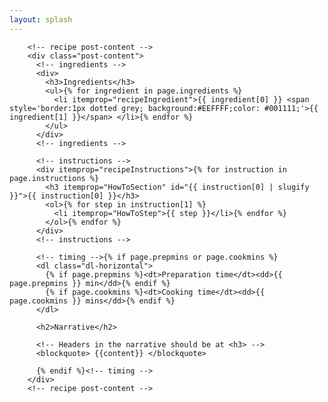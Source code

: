 ```yaml
---
layout: splash
---
```


        <!-- recipe post-content -->
        <div class="post-content">
          <!-- ingredients -->
          <div>
            <h3>Ingredients</h3>
            <ul>{% for ingredient in page.ingredients %}
              <li itemprop="recipeIngredient">{{ ingredient[0] }} <span style='border:1px dotted grey; background:#EEFFFF;color: #001111;'>{{ ingredient[1] }}</span> </li>{% endfor %}
            </ul>
          </div>
          <!-- ingredients -->

          <!-- instructions -->
          <div itemprop="recipeInstructions">{% for instruction in page.instructions %}
            <h3 itemprop="HowToSection" id="{{ instruction[0] | slugify }}">{{ instruction[0] }}</h3>
            <ol>{% for step in instruction[1] %}
              <li itemprop="HowToStep">{{ step }}</li>{% endfor %}
            </ol>{% endfor %}
          </div>
          <!-- instructions -->

          <!-- timing -->{% if page.prepmins or page.cookmins %}
          <dl class="dl-horizontal">
            {% if page.prepmins %}<dt>Preparation time</dt><dd>{{ page.prepmins }} min</dd>{% endif %}
            {% if page.cookmins %}<dt>Cooking time</dt><dd>{{ page.cookmins }} mins</dd>{% endif %}
          </dl>

          <h2>Narrative</h2>

          <!-- Headers in the narrative should be at <h3> -->
          <blockquote> {{content}} </blockquote>

          {% endif %}<!-- timing -->
        </div>
        <!-- recipe post-content -->
